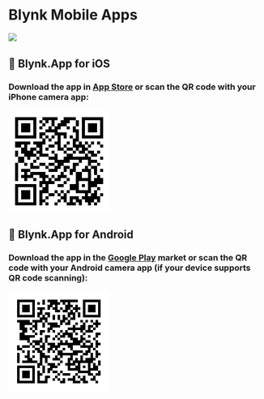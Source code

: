 
# Blynk Mobile Apps

![](../.gitbook/assets/apps.png)

## 🍏 Blynk.App for iOS

### Download the app in [App Store](https://apps.apple.com/us/app/blynk-iot/id1559317868) or scan the QR code with your iPhone camera app:

![](../.gitbook/assets/iosapplnk.png)

## 🤖 Blynk.App for Android

### Download the app in the [Google Play](https://play.google.com/store/apps/details?id=cloud.blynk) market or scan the QR code with your Android camera app \(if your device supports QR code scanning\):

![](../.gitbook/assets/gplayapplnk.png)

